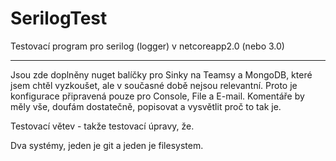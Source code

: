 # SerilogTest
Testovací program pro serilog (logger) v netcoreapp2.0 (nebo 3.0)

-----------------------------------------------------------------
Jsou zde doplněny nuget balíčky pro Sinky na Teamsy a MongoDB, které jsem chtěl vyzkoušet, ale v současné době nejsou relevantní. Proto je konfigurace připravená pouze pro Console, File a E-mail.
Komentáře by měly vše, doufám dostatečně, popisovat a vysvětlit proč to tak je.

Testovací větev - takže testovací úpravy, že.


Dva systémy, jeden je git a jeden je filesystem.